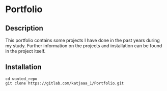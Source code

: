 # Portfolio

## Description
This portfolio contains some projects I have done in the past years during my study. Further information on the projects and installation can be found in the project itself. 

## Installation
```
cd wanted_repo
git clone https://gitlab.com/katjaaa_1/Portfolio.git
```
